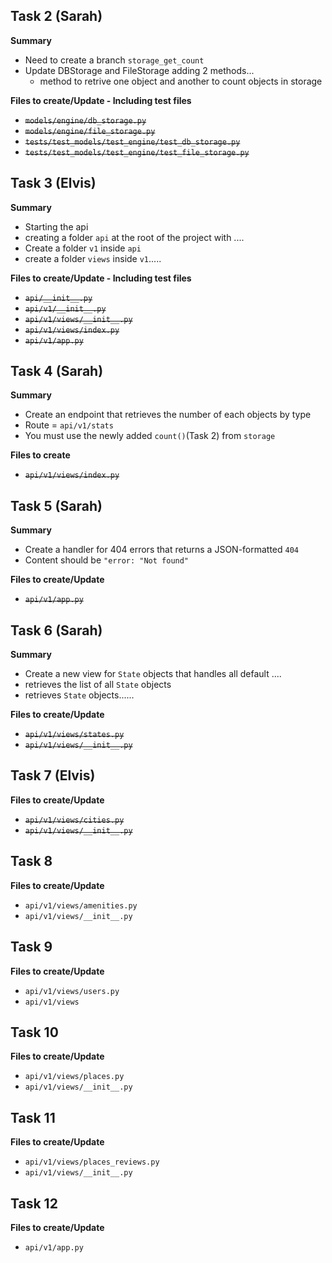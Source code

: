 ## Task 2 (Sarah)

**Summary**

-   Need to create a branch `storage_get_count`
-   Update DBStorage and FileStorage adding 2 methods...
    -   method to retrive one object and another to count objects in storage

**Files to create/Update - Including test files**

-   ~~`models/engine/db_storage.py`~~
-   ~~`models/engine/file_storage.py`~~
-   ~~`tests/test_models/test_engine/test_db_storage.py`~~
-   ~~`tests/test_models/test_engine/test_file_storage.py`~~

## Task 3 (Elvis)

**Summary**

-   Starting the api
-   creating a folder `api` at the root of the project with ....
-   Create a folder `v1` inside `api`
-   create a folder `views` inside `v1`.....

**Files to create/Update - Including test files**

-   ~~`api/__init__.py`~~
-   ~~`api/v1/__init__.py`~~
-   ~~`api/v1/views/__init__.py`~~
-   ~~`api/v1/views/index.py`~~
-   ~~`api/v1/app.py`~~

## Task 4 (Sarah)

**Summary**

-   Create an endpoint that retrieves the number of each objects by type
-   Route = `api/v1/stats`
-   You must use the newly added `count()`(Task 2) from `storage`

**Files to create**

-   ~~`api/v1/views/index.py`~~

## Task 5 (Sarah)

**Summary**

-   Create a handler for 404 errors that returns a JSON-formatted `404`
-   Content should be `"error: "Not found"`

**Files to create/Update**

-   ~~`api/v1/app.py`~~

## Task 6 (Sarah)

**Summary**

-   Create a new view for `State` objects that handles all default ....
-   retrieves the list of all `State` objects
-   retrieves `State` objects......

**Files to create/Update**

-   ~~`api/v1/views/states.py`~~
-   ~~`api/v1/views/__init__.py`~~

## Task 7 (Elvis)

**Files to create/Update**

-   ~~`api/v1/views/cities.py`~~
-   ~~`api/v1/views/__init__.py`~~

## Task 8

**Files to create/Update**

-   `api/v1/views/amenities.py`
-   `api/v1/views/__init__.py`

## Task 9

**Files to create/Update**

-   `api/v1/views/users.py`
-   `api/v1/views`

## Task 10

**Files to create/Update**

-   `api/v1/views/places.py`
-   `api/v1/views/__init__.py`

## Task 11

**Files to create/Update**

-   `api/v1/views/places_reviews.py`
-   `api/v1/views/__init__.py`

## Task 12

**Files to create/Update**

-   `api/v1/app.py`
